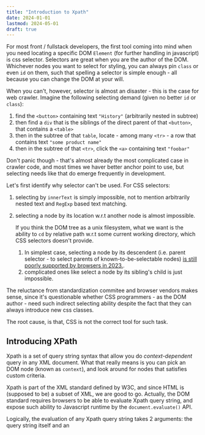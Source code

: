 ```yaml
---
title: "Introduction to Xpath"
date: 2024-01-01
lastmod: 2024-05-01
draft: true
---
```


For most front / fullstack developers, the first tool coming into mind when you need locating a specific DOM `Element` (for further handling in javascript) is css selector. Selectors are great when you are the author of the DOM. Whichever nodes you want to select for styling, you can always pin `class` or even `id` on them, such that spelling a selector is simple enough - all because you can change the DOM at your will.

When you can't, however, selector is almost an disaster - this is the case for web crawler.
Imagine the following selecting demand (given no better `id` or `class`):

1. find the `<button>` containing text `"History"` (arbitrarily nested in subtree)
2. then find a `div` that is the siblings of the direct parent of that `<button>`, that contains a `<table>`
3. then in the subtree of that `table`, locate - among many `<tr>` - a row that contains text `"some product name"`
4. then in the subtree of that `<tr>`, click the `<a>` containing text `"foobar"`

Don't panic though - that's almost already the most complicated case in crawler code, and most times we haver better anchor point to use, but selecting needs like that do emerge frequently in development.

Let's first identify why selector can't be used. For CSS selectors:

1. selecting by `innerText` is simply impossible, not to mention arbitrarily nested text and `RegExp` based text matching.
2. selecting a node by its location w.r.t another node is almost impossible.

    If you think the DOM tree as a unix filesystem, what we want is the ability
    to `cd` by relative path w.r.t some current working directory, which CSS selectors doesn't provide.

    1. In simplest case, selecting a node by its descendent (i.e. parent selector - to select parents of known-to-be-selectable nodes) [is still poorly supported by browsers in 2023.](https://developer.mozilla.org/en-US/docs/Web/CSS/:has#browser_compatibility).
    2. complicated ones like select a node by its sibling's child is just impossible.

The reluctance from standardization commitee and browser vendors makes sense, since it's questionable whether CSS programmers - as the DOM author - need such indirect selecting ability despite the fact that they can always introduce new css classes.

The root cause, is that, CSS is not the correct tool for such task.

## Introducing XPath

Xpath is a set of query string syntax that allow you do *context-dependent* query in any XML document.
What that really means is you can pick an DOM node (known as `context`), and look around for nodes that satisfies 
custom criteria.

Xpath is part of the XML standard defined by W3C, and since HTML is (supposed to be) a subset of XML, we are good to go.
Actually, the DOM standard requires browsers to be able to evaluate Xpath query string, and expose such ability to Javascript runtime by the `document.evaluate()` API.

Logically, the evaluation of any Xpath query string takes 2 arguments: the query string itself and an 

```xpath

```